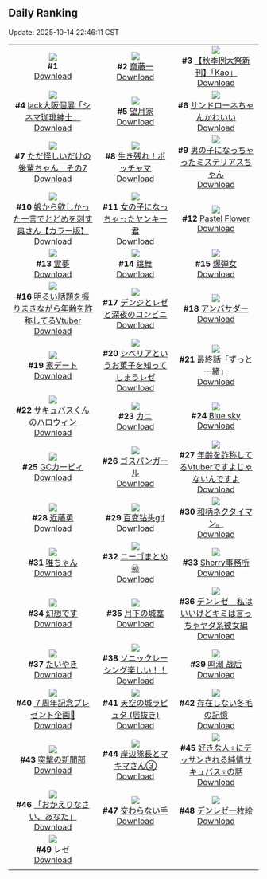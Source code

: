 ## Daily Ranking
Update: 2025-10-14 22:46:11 CST

|      |      |      |
| :----: | :----: | :----: |
| ![](https://s.pximg.net/common/images/limit_unviewable_s.png)<br>**#1** [](https://www.pixiv.net/artworks/136197745)<br>[Download](https://s.pximg.net/common/images/limit_unviewable_s.png) | ![](https://i.pixiv.re/c/240x480/img-master/img/2025/10/13/00/00/17/136201027_p0_master1200.jpg)<br>**#2** [斎藤一](https://www.pixiv.net/artworks/136201027)<br>[Download](https://i.pixiv.re/img-original/img/2025/10/13/00/00/17/136201027_p0.jpg) | ![](https://i.pixiv.re/c/240x480/img-master/img/2025/10/12/00/00/57/136156571_p0_master1200.jpg)<br>**#3** [【秋季例大祭新刊】「Kao」](https://www.pixiv.net/artworks/136156571)<br>[Download](https://i.pixiv.re/img-original/img/2025/10/12/00/00/57/136156571_p0.jpg) |
| ![](https://i.pixiv.re/c/240x480/img-master/img/2025/10/13/00/00/15/136201011_p0_master1200.jpg)<br>**#4** [lack大阪個展「シネマ珈琲紳士」](https://www.pixiv.net/artworks/136201011)<br>[Download](https://i.pixiv.re/img-original/img/2025/10/13/00/00/15/136201011_p0.jpg) | ![](https://i.pixiv.re/c/240x480/img-master/img/2025/10/13/17/16/49/136227044_p0_master1200.jpg)<br>**#5** [望月家](https://www.pixiv.net/artworks/136227044)<br>[Download](https://i.pixiv.re/img-original/img/2025/10/13/17/16/49/136227044_p0.jpg) | ![](https://i.pixiv.re/c/240x480/img-master/img/2025/10/12/00/00/15/136156397_p0_master1200.jpg)<br>**#6** [サンドローネちゃんかわいい](https://www.pixiv.net/artworks/136156397)<br>[Download](https://i.pixiv.re/img-original/img/2025/10/12/00/00/15/136156397_p0.png) |
| ![](https://i.pixiv.re/c/240x480/img-master/img/2025/10/12/09/47/50/136169679_p0_master1200.jpg)<br>**#7** [ただ怪しいだけの後輩ちゃん　その7](https://www.pixiv.net/artworks/136169679)<br>[Download](https://i.pixiv.re/img-original/img/2025/10/12/09/47/50/136169679_p0.png) | ![](https://i.pixiv.re/c/240x480/img-master/img/2025/10/13/14/54/55/136222800_p0_master1200.jpg)<br>**#8** [生き残れ！ポッチャマ](https://www.pixiv.net/artworks/136222800)<br>[Download](https://i.pixiv.re/img-original/img/2025/10/13/14/54/55/136222800_p0.jpg) | ![](https://i.pixiv.re/c/240x480/img-master/img/2025/10/12/00/00/29/136156477_p0_master1200.jpg)<br>**#9** [男の子になっちゃったミステリアスちゃん](https://www.pixiv.net/artworks/136156477)<br>[Download](https://i.pixiv.re/img-original/img/2025/10/12/00/00/29/136156477_p0.jpg) |
| ![](https://i.pixiv.re/c/240x480/img-master/img/2025/10/12/00/02/11/136156724_p0_master1200.jpg)<br>**#10** [娘から欲しかった一言でとどめを刺す奥さん【カラー版】](https://www.pixiv.net/artworks/136156724)<br>[Download](https://i.pixiv.re/img-original/img/2025/10/12/00/02/11/136156724_p0.jpg) | ![](https://i.pixiv.re/c/240x480/img-master/img/2025/10/13/00/00/31/136201115_p0_master1200.jpg)<br>**#11** [女の子になっちゃったヤンキー君](https://www.pixiv.net/artworks/136201115)<br>[Download](https://i.pixiv.re/img-original/img/2025/10/13/00/00/31/136201115_p0.jpg) | ![](https://i.pixiv.re/c/240x480/img-master/img/2025/10/12/01/06/48/136159613_p0_master1200.jpg)<br>**#12** [Pastel Flower](https://www.pixiv.net/artworks/136159613)<br>[Download](https://i.pixiv.re/img-original/img/2025/10/12/01/06/48/136159613_p0.png) |
| ![](https://i.pixiv.re/c/240x480/img-master/img/2025/10/12/00/30/04/136158132_p0_master1200.jpg)<br>**#13** [霊夢](https://www.pixiv.net/artworks/136158132)<br>[Download](https://i.pixiv.re/img-original/img/2025/10/12/00/30/04/136158132_p0.jpg) | ![](https://i.pixiv.re/c/240x480/img-master/img/2025/10/12/12/25/13/136173925_p0_master1200.jpg)<br>**#14** [跳舞](https://www.pixiv.net/artworks/136173925)<br>[Download](https://i.pixiv.re/img-original/img/2025/10/12/12/25/13/136173925_p0.jpg) | ![](https://i.pixiv.re/c/240x480/img-master/img/2025/10/13/00/00/20/136201051_p0_master1200.jpg)<br>**#15** [爆弾女](https://www.pixiv.net/artworks/136201051)<br>[Download](https://i.pixiv.re/img-original/img/2025/10/13/00/00/20/136201051_p0.jpg) |
| ![](https://i.pixiv.re/c/240x480/img-master/img/2025/10/12/21/22/25/136193087_p0_master1200.jpg)<br>**#16** [明るい話題を振りまきながら年齢を詐称してるVtuber](https://www.pixiv.net/artworks/136193087)<br>[Download](https://i.pixiv.re/img-original/img/2025/10/12/21/22/25/136193087_p0.png) | ![](https://i.pixiv.re/c/240x480/img-master/img/2025/10/13/00/13/36/136202081_p0_master1200.jpg)<br>**#17** [デンジとレゼと深夜のコンビニ](https://www.pixiv.net/artworks/136202081)<br>[Download](https://i.pixiv.re/img-original/img/2025/10/13/00/13/36/136202081_p0.png) | ![](https://i.pixiv.re/c/240x480/img-master/img/2025/10/12/01/20/41/136160081_p0_master1200.jpg)<br>**#18** [アンバサダー](https://www.pixiv.net/artworks/136160081)<br>[Download](https://i.pixiv.re/img-original/img/2025/10/12/01/20/41/136160081_p0.png) |
| ![](https://i.pixiv.re/c/240x480/img-master/img/2025/10/12/15/27/17/136179049_p0_master1200.jpg)<br>**#19** [家デート](https://www.pixiv.net/artworks/136179049)<br>[Download](https://i.pixiv.re/img-original/img/2025/10/12/15/27/17/136179049_p0.png) | ![](https://i.pixiv.re/c/240x480/img-master/img/2025/10/12/03/19/52/136163001_p0_master1200.jpg)<br>**#20** [シベリアというお菓子を知ってしまうレゼ](https://www.pixiv.net/artworks/136163001)<br>[Download](https://i.pixiv.re/img-original/img/2025/10/12/03/19/52/136163001_p0.jpg) | ![](https://i.pixiv.re/c/240x480/img-master/img/2025/10/13/20/46/55/136235444_p0_master1200.jpg)<br>**#21** [最終話「ずっと一緒」](https://www.pixiv.net/artworks/136235444)<br>[Download](https://i.pixiv.re/img-original/img/2025/10/13/20/46/55/136235444_p0.jpg) |
| ![](https://i.pixiv.re/c/240x480/img-master/img/2025/10/12/17/30/25/136182931_p0_master1200.jpg)<br>**#22** [サキュバスくんのハロウィン](https://www.pixiv.net/artworks/136182931)<br>[Download](https://i.pixiv.re/img-original/img/2025/10/12/17/30/25/136182931_p0.png) | ![](https://i.pixiv.re/c/240x480/img-master/img/2025/10/12/22/20/35/136195992_p0_master1200.jpg)<br>**#23** [カニ](https://www.pixiv.net/artworks/136195992)<br>[Download](https://i.pixiv.re/img-original/img/2025/10/12/22/20/35/136195992_p0.png) | ![](https://i.pixiv.re/c/240x480/img-master/img/2025/10/13/13/55/15/136221138_p0_master1200.jpg)<br>**#24** [Blue sky](https://www.pixiv.net/artworks/136221138)<br>[Download](https://i.pixiv.re/img-original/img/2025/10/13/13/55/15/136221138_p0.jpg) |
| ![](https://i.pixiv.re/c/240x480/img-master/img/2025/10/12/22/24/23/136196181_p0_master1200.jpg)<br>**#25** [GCカービィ](https://www.pixiv.net/artworks/136196181)<br>[Download](https://i.pixiv.re/img-original/img/2025/10/12/22/24/23/136196181_p0.jpg) | ![](https://i.pixiv.re/c/240x480/img-master/img/2025/10/12/19/35/46/136188095_p0_master1200.jpg)<br>**#26** [ゴスパンガール](https://www.pixiv.net/artworks/136188095)<br>[Download](https://i.pixiv.re/img-original/img/2025/10/12/19/35/46/136188095_p0.png) | ![](https://i.pixiv.re/c/240x480/img-master/img/2025/10/13/21/57/57/136239077_p0_master1200.jpg)<br>**#27** [年齢を詐称してるVtuberですよじゃないんですよ](https://www.pixiv.net/artworks/136239077)<br>[Download](https://i.pixiv.re/img-original/img/2025/10/13/21/57/57/136239077_p0.png) |
| ![](https://i.pixiv.re/c/240x480/img-master/img/2025/10/12/15/09/12/136178609_p0_master1200.jpg)<br>**#28** [近藤勇](https://www.pixiv.net/artworks/136178609)<br>[Download](https://i.pixiv.re/img-original/img/2025/10/12/15/09/12/136178609_p0.png) | ![](https://i.pixiv.re/c/240x480/img-master/img/2025/10/12/00/42/35/136158677_master1200.jpg)<br>**#29** [百变钻头gif](https://www.pixiv.net/artworks/136158677)<br>[Download](https://www.pixiv.net/artworks/136158677) | ![](https://i.pixiv.re/c/240x480/img-master/img/2025/10/13/18/58/24/136230728_p0_master1200.jpg)<br>**#30** [和柄ネクタイマン。](https://www.pixiv.net/artworks/136230728)<br>[Download](https://i.pixiv.re/img-original/img/2025/10/13/18/58/24/136230728_p0.jpg) |
| ![](https://i.pixiv.re/c/240x480/img-master/img/2025/10/13/00/02/04/136201363_p0_master1200.jpg)<br>**#31** [唯ちゃん](https://www.pixiv.net/artworks/136201363)<br>[Download](https://i.pixiv.re/img-original/img/2025/10/13/00/02/04/136201363_p0.png) | ![](https://i.pixiv.re/c/240x480/img-master/img/2025/10/13/17/45/29/136227909_p0_master1200.jpg)<br>**#32** [ニーゴまとめ㊵](https://www.pixiv.net/artworks/136227909)<br>[Download](https://i.pixiv.re/img-original/img/2025/10/13/17/45/29/136227909_p0.jpg) | ![](https://i.pixiv.re/c/240x480/img-master/img/2025/10/13/15/25/35/136221509_p0_master1200.jpg)<br>**#33** [Sherry事務所](https://www.pixiv.net/artworks/136221509)<br>[Download](https://i.pixiv.re/img-original/img/2025/10/13/15/25/35/136221509_p0.png) |
| ![](https://i.pixiv.re/c/240x480/img-master/img/2025/10/13/20/16/52/136234157_p0_master1200.jpg)<br>**#34** [幻想です](https://www.pixiv.net/artworks/136234157)<br>[Download](https://i.pixiv.re/img-original/img/2025/10/13/20/16/52/136234157_p0.jpg) | ![](https://i.pixiv.re/c/240x480/img-master/img/2025/10/12/21/19/09/136192928_p0_master1200.jpg)<br>**#35** [月下の城塞](https://www.pixiv.net/artworks/136192928)<br>[Download](https://i.pixiv.re/img-original/img/2025/10/12/21/19/09/136192928_p0.jpg) | ![](https://i.pixiv.re/c/240x480/img-master/img/2025/10/12/23/10/00/136198519_p0_master1200.jpg)<br>**#36** [デンレゼ　私はいいけどキミは言っちゃヤダ系彼女編](https://www.pixiv.net/artworks/136198519)<br>[Download](https://i.pixiv.re/img-original/img/2025/10/12/23/10/00/136198519_p0.jpg) |
| ![](https://i.pixiv.re/c/240x480/img-master/img/2025/10/13/03/02/20/136207477_p0_master1200.jpg)<br>**#37** [たいやき](https://www.pixiv.net/artworks/136207477)<br>[Download](https://i.pixiv.re/img-original/img/2025/10/13/03/02/20/136207477_p0.jpg) | ![](https://i.pixiv.re/c/240x480/img-master/img/2025/10/12/00/30/02/136158110_p0_master1200.jpg)<br>**#38** [ソニックレーシング楽しい！！](https://www.pixiv.net/artworks/136158110)<br>[Download](https://i.pixiv.re/img-original/img/2025/10/12/00/30/02/136158110_p0.jpg) | ![](https://i.pixiv.re/c/240x480/img-master/img/2025/10/12/10/29/13/136170718_p0_master1200.jpg)<br>**#39** [鸣潮 战后](https://www.pixiv.net/artworks/136170718)<br>[Download](https://i.pixiv.re/img-original/img/2025/10/12/10/29/13/136170718_p0.jpg) |
| ![](https://i.pixiv.re/c/240x480/img-master/img/2025/10/12/12/06/21/136173397_p0_master1200.jpg)<br>**#40** [７周年記念プレゼント企画🎁](https://www.pixiv.net/artworks/136173397)<br>[Download](https://i.pixiv.re/img-original/img/2025/10/12/12/06/21/136173397_p0.jpg) | ![](https://i.pixiv.re/c/240x480/img-master/img/2025/10/13/01/02/07/136204197_p0_master1200.jpg)<br>**#41** [天空の城ラピュタ (居抜き)](https://www.pixiv.net/artworks/136204197)<br>[Download](https://i.pixiv.re/img-original/img/2025/10/13/01/02/07/136204197_p0.png) | ![](https://i.pixiv.re/c/240x480/img-master/img/2025/10/12/10/06/12/136170163_p0_master1200.jpg)<br>**#42** [存在しない冬毛の記憶](https://www.pixiv.net/artworks/136170163)<br>[Download](https://i.pixiv.re/img-original/img/2025/10/12/10/06/12/136170163_p0.jpg) |
| ![](https://i.pixiv.re/c/240x480/img-master/img/2025/10/12/00/00/20/136156425_p0_master1200.jpg)<br>**#43** [突撃の新聞部](https://www.pixiv.net/artworks/136156425)<br>[Download](https://i.pixiv.re/img-original/img/2025/10/12/00/00/20/136156425_p0.jpg) | ![](https://i.pixiv.re/c/240x480/img-master/img/2025/10/12/21/18/37/136192898_p0_master1200.jpg)<br>**#44** [岸辺隊長とマキマさん③](https://www.pixiv.net/artworks/136192898)<br>[Download](https://i.pixiv.re/img-original/img/2025/10/12/21/18/37/136192898_p0.jpg) | ![](https://i.pixiv.re/c/240x480/img-master/img/2025/10/13/19/07/04/136186425_p0_master1200.jpg)<br>**#45** [好きな人♀にデッサンされる純情サキュバス♀の話](https://www.pixiv.net/artworks/136186425)<br>[Download](https://i.pixiv.re/img-original/img/2025/10/13/19/07/04/136186425_p0.jpg) |
| ![](https://i.pixiv.re/c/240x480/img-master/img/2025/10/12/21/29/16/136193402_p0_master1200.jpg)<br>**#46** [「おかえりなさい、あなた」](https://www.pixiv.net/artworks/136193402)<br>[Download](https://i.pixiv.re/img-original/img/2025/10/12/21/29/16/136193402_p0.jpg) | ![](https://i.pixiv.re/c/240x480/img-master/img/2025/10/12/20/57/13/136191677_p0_master1200.jpg)<br>**#47** [交わらない手](https://www.pixiv.net/artworks/136191677)<br>[Download](https://i.pixiv.re/img-original/img/2025/10/12/20/57/13/136191677_p0.png) | ![](https://i.pixiv.re/c/240x480/img-master/img/2025/10/13/04/16/00/136208748_p0_master1200.jpg)<br>**#48** [デンレゼ一枚絵](https://www.pixiv.net/artworks/136208748)<br>[Download](https://i.pixiv.re/img-original/img/2025/10/13/04/16/00/136208748_p0.jpg) |
| ![](https://i.pixiv.re/c/240x480/img-master/img/2025/10/12/00/54/40/136159102_p0_master1200.jpg)<br>**#49** [レゼ](https://www.pixiv.net/artworks/136159102)<br>[Download](https://i.pixiv.re/img-original/img/2025/10/12/00/54/40/136159102_p0.jpg) |
|      |      |
